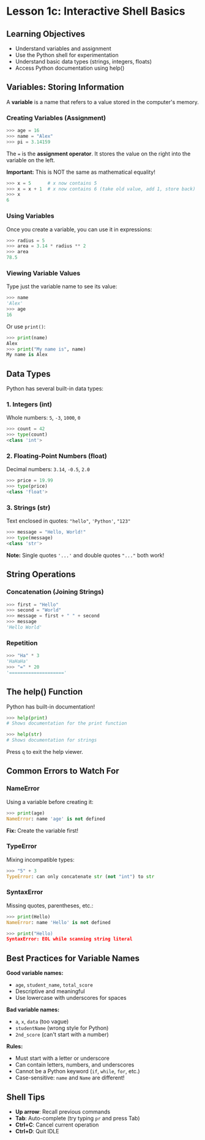 # Lesson 1c: Interactive Shell Basics

## Learning Objectives
- Understand variables and assignment
- Use the Python shell for experimentation
- Understand basic data types (strings, integers, floats)
- Access Python documentation using help()

## Variables: Storing Information

A **variable** is a name that refers to a value stored in the computer's memory.

### Creating Variables (Assignment)

```python
>>> age = 16
>>> name = "Alex"
>>> pi = 3.14159
```

The `=` is the **assignment operator**. It stores the value on the right into the variable on the left.

**Important:** This is NOT the same as mathematical equality!

```python
>>> x = 5      # x now contains 5
>>> x = x + 1  # x now contains 6 (take old value, add 1, store back)
>>> x
6
```

### Using Variables

Once you create a variable, you can use it in expressions:

```python
>>> radius = 5
>>> area = 3.14 * radius ** 2
>>> area
78.5
```

### Viewing Variable Values

Type just the variable name to see its value:

```python
>>> name
'Alex'
>>> age
16
```

Or use `print()`:

```python
>>> print(name)
Alex
>>> print("My name is", name)
My name is Alex
```

## Data Types

Python has several built-in data types:

### 1. Integers (int)
Whole numbers: `5`, `-3`, `1000`, `0`

```python
>>> count = 42
>>> type(count)
<class 'int'>
```

### 2. Floating-Point Numbers (float)
Decimal numbers: `3.14`, `-0.5`, `2.0`

```python
>>> price = 19.99
>>> type(price)
<class 'float'>
```

### 3. Strings (str)
Text enclosed in quotes: `"hello"`, `'Python'`, `"123"`

```python
>>> message = "Hello, World!"
>>> type(message)
<class 'str'>
```

**Note:** Single quotes `'...'` and double quotes `"..."` both work!

## String Operations

### Concatenation (Joining Strings)

```python
>>> first = "Hello"
>>> second = "World"
>>> message = first + " " + second
>>> message
'Hello World'
```

### Repetition

```python
>>> "Ha" * 3
'HaHaHa'
>>> "=" * 20
'===================='
```

## The help() Function

Python has built-in documentation!

```python
>>> help(print)
# Shows documentation for the print function

>>> help(str)
# Shows documentation for strings
```

Press `q` to exit the help viewer.

## Common Errors to Watch For

### NameError
Using a variable before creating it:

```python
>>> print(age)
NameError: name 'age' is not defined
```

**Fix:** Create the variable first!

### TypeError
Mixing incompatible types:

```python
>>> "5" + 3
TypeError: can only concatenate str (not "int") to str
```

### SyntaxError
Missing quotes, parentheses, etc.:

```python
>>> print(Hello)
NameError: name 'Hello' is not defined

>>> print("Hello)
SyntaxError: EOL while scanning string literal
```

## Best Practices for Variable Names

**Good variable names:**
- `age`, `student_name`, `total_score`
- Descriptive and meaningful
- Use lowercase with underscores for spaces

**Bad variable names:**
- `a`, `x`, `data` (too vague)
- `studentName` (wrong style for Python)
- `2nd_score` (can't start with a number)

**Rules:**
- Must start with a letter or underscore
- Can contain letters, numbers, and underscores
- Cannot be a Python keyword (`if`, `while`, `for`, etc.)
- Case-sensitive: `name` and `Name` are different!

## Shell Tips

- **Up arrow**: Recall previous commands
- **Tab**: Auto-complete (try typing `pr` and press Tab)
- **Ctrl+C**: Cancel current operation
- **Ctrl+D**: Quit IDLE